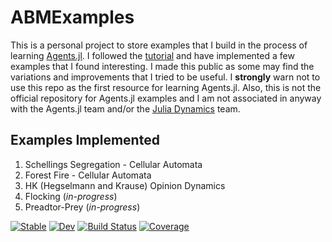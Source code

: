 # ABMExamples
This is a personal project to store examples that I build in the process of learning [Agents.jl](https://juliadynamics.github.io/Agents.jl/stable/). I followed the [tutorial](https://juliadynamics.github.io/Agents.jl/stable/tutorial/#Tutorial) and have implemented a few examples that I found interesting. I made this public as some may find the variations and improvements that I tried to be useful. I **strongly** warn not to use this repo as the first resource for learning Agents.jl. Also, this is not the official repository for Agents.jl examples and I am not associated in anyway with the Agents.jl team and/or the [Julia Dynamics](https://juliadynamics.github.io/JuliaDynamics/) team.

## Examples Implemented
1. Schellings Segregation - Cellular Automata
2. Forest Fire - Cellular Automata
3. HK (Hegselmann and Krause) Opinion Dynamics
4. Flocking (*in-progress*)
5. Preadtor-Prey (*in-progress*)

[![Stable](https://img.shields.io/badge/docs-stable-blue.svg)](https://codekomali.github.io/ABMExamples.jl/stable)
[![Dev](https://img.shields.io/badge/docs-dev-blue.svg)](https://codekomali.github.io/ABMExamples.jl/dev)
[![Build Status](https://github.com/codekomali/ABMExamples.jl/actions/workflows/CI.yml/badge.svg?branch=master)](https://github.com/codekomali/ABMExamples.jl/actions/workflows/CI.yml?query=branch%3Amaster)
[![Coverage](https://codecov.io/gh/codekomali/ABMExamples.jl/branch/master/graph/badge.svg)](https://codecov.io/gh/codekomali/ABMExamples.jl)
